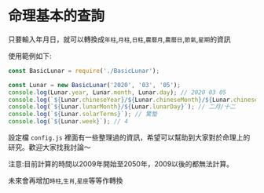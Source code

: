 # 命理基本的查詢

只要輸入年月日，就可以轉換成`年柱`,`月柱`,`日柱`,`農曆月`,`農曆日`,`節氣`,`星期`的資訊

使用範例如下:
```js
const BasicLunar = require('./BasicLunar');

const Lunar = new BasicLunar('2020', '03', '05');
console.log(Lunar.year, Lunar.month, Lunar.day); // 2020 03 05
console.log(`${Lunar.chineseYear}/${Lunar.chineseMonth}/${Lunar.chineseDay}`); // 庚子/己卯/丁未
console.log(`${Lunar.lunarMonth}/${Lunar.lunarDay}`); // 二月/十二
console.log(`${Lunar.solarTerms}`); // 驚蟄
console.log(`${Lunar.week}`); // 4
```

設定檔 `config.js` 裡面有一些整理過的資訊，希望可以幫助到大家對於命理上的研究。歡迎大家找我討論～

注意:目前計算的時間以2009年開始至2050年，2009以後的都無法計算。

未來會再增加`時柱`,`生肖`,`星座`等等作轉換
